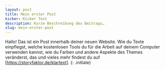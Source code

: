 ```yaml
---
layout: post
title: Mein erster Post
kicker: Kicker Text
description: Kurze Beschreibung des Beitrags…
slug: mein-erster-post
---
```

Hallo! Das ist ein Post innerhalb deiner neuen Website. Wie du Texte einpflegst, welche kostenlosen Tools du für die Arbeit auf deinem Computer verwenden kannst, wie du Farben und andere Aspekte des Themes veränderst, das und vieles mehr findest du auf [https://storyfaktor.de/klartext].
{: .initiale}

[https://storyfaktor.de/klartext]: https://storyfaktor.de/klartext
